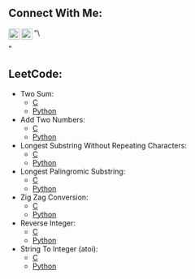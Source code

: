 ## **Connect With Me:**

[<img align="left" width="22px" src="https://cdn.jsdelivr.net/npm/simple-icons@v3/icons/github.svg"/>][GitHub]
[<img align="left" width="22px" src="https://cdn.jsdelivr.net/npm/simple-icons@v3/icons/linkedin.svg"/>][LinkedIn]

"\

"

## **LeetCode:**

- Two Sum: 
    - [C](https://github.com/milostiv/Algorithms/tree/master/leetCode/c/p1_TwoSum/lc1.c) 
    - [Python](https://github.com/milostiv/Algorithms/tree/master/leetCode/python/p1_TwoSum/lc1.py)
- Add Two Numbers: 
    - [C](https://github.com/milostiv/Algorithms/blob/master/leetCode/c/p2_AddTwoNumbers/lc2.c) 
    - [Python](https://github.com/milostiv/Algorithms/blob/master/leetCode/python/p2_AddTwoNumbers/lc2.py)
- Longest Substring Without Repeating Characters:
    - [C](https://github.com/milostiv/Algorithms/blob/master/leetCode/c/p3_LongestSubstringWithoutRepeatingCharacters/lc3.c) 
    - [Python](https://github.com/milostiv/Algorithms/blob/master/leetCode/python/p3_LongestSubstringWithoutRepeatingCharacters/lc3.py)
- Longest Palingromic Substring:
    - [C](https://github.com/milostiv/Algorithms/blob/master/leetCode/c/p5_LongestPalindromicSubstring/lc5.c)
    - [Python](https://github.com/milostiv/Algorithms/blob/master/leetCode/python/p5_LongestPalindromicSubstring/lc5.py)
- Zig Zag Conversion:
    - [C](https://github.com/milostiv/Algorithms/blob/master/leetCode/c/p6_ZigZagConversion/lc6.c)
    - [Python](https://github.com/milostiv/Algorithms/blob/master/leetCode/python/p6_ZigZagConversion/lc6.py)
- Reverse Integer:
    - [C](https://github.com/milostiv/Algorithms/blob/master/leetCode/c/p7_ReverseInteger/lc7.c)
    - [Python](https://github.com/milostiv/Algorithms/blob/master/leetCode/python/p7_ReverseInteger/lc7.py)
- String To Integer (atoi):
    - [C](https://github.com/milostiv/Algorithms/blob/master/leetCode/c/p8_StringToInteger_atoi/lc8.c)
    - [Python](https://github.com/milostiv/Algorithms/blob/master/leetCode/python/p8_StringToInteger_atoi/lc8.py)

[GitHub]:   https://github.com/milostiv/Algorithms
[LinkedIn]: https://linkedin.com/in/miloš-trifković-423101190
